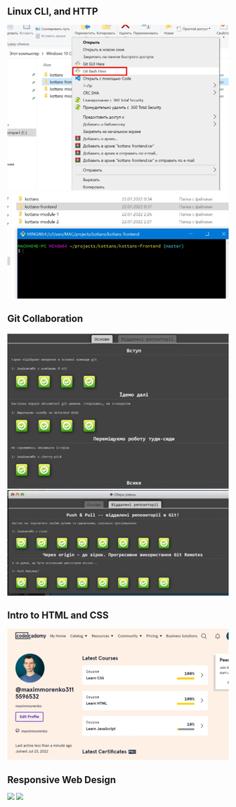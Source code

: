 ## Linux CLI, and HTTP

![](https://github.com/maximmorenko/kottans-frontend/blob/master/task_linux_cli/001.jpg)
![](https://github.com/maximmorenko/kottans-frontend/blob/master/task_linux_cli/002.jpg)

## Git Collaboration

![](https://github.com/maximmorenko/kottans-frontend/blob/master/task_git_collaboration/git1.jpg)
![](https://github.com/maximmorenko/kottans-frontend/blob/master/task_git_collaboration/git2.jpg)

## Intro to HTML and CSS

![](https://github.com/maximmorenko/kottans-frontend/blob/master/task_html_css_intro/html_css.jpg)


## Responsive Web Design

![](https://github.com/maximmorenko/kottans-frontend/blob/master/task_html_css_intro/img/flex1.jpg)
![](https://github.com/maximmorenko/kottans-frontend/blob/master/task_html_css_intro/img/grid1.jpg)
